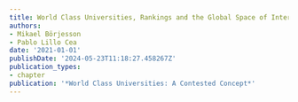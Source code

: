 ```yaml
---
title: World Class Universities, Rankings and the Global Space of International Students
authors:
- Mikael Börjesson
- Pablo Lillo Cea
date: '2021-01-01'
publishDate: '2024-05-23T11:18:27.458267Z'
publication_types:
- chapter
publication: '*World Class Universities: A Contested Concept*'
---
```


